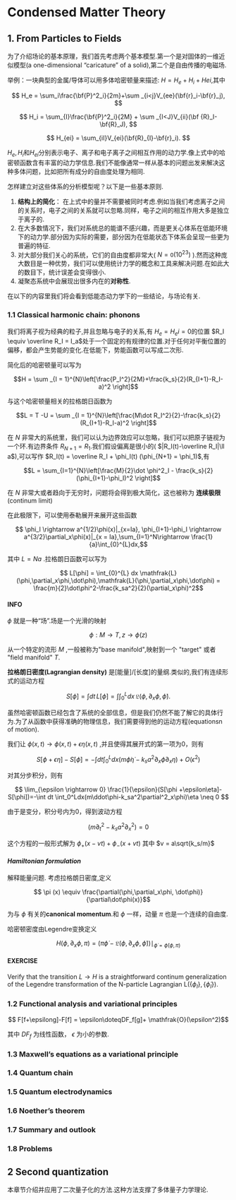 # Condensed Matter Theory

## 1. From Particles to Fields

为了介绍场论的基本原理，我们首先考虑两个基本模型.第一个是对固体的一维近似模型(a one-dimensional “caricature” of a solid),第二个是自由传播的电磁场.

举例：一块典型的金属/导体可以用多体哈密顿量来描述: $H = H_e+H_i+Hei$,其中

$$
H_e = \sum_i\frac{\bf{P}^2_i}{2m}+\sum _{i<j}V_{ee}(\bf{r}_i-\bf{r}_j),
$$

$$
H_i = \sum_{I}\frac{\bf{P}^2_i}{2M} + \sum _{I<J}V_{ii}(\bf {R}_I-\bf{R}_J),
$$

$$
H_{ei} = \sum_{iI}V_{ei}(\bf{R}_{I}-\bf{r}_i).
$$

$H_e,H_i$和$H_{ei}$分别表示电子、离子和电子离子之间相互作用的动力学.像上式中的哈密顿函数含有丰富的动力学信息.我们不能像通常一样从基本的问题出发来解决这种多体问题，比如把所有成分的自由度处理为相同.

怎样建立对这些体系的分析模型呢？以下是一些基本原则.

1. **结构上的简化**： 在上式中的量并不需要被同时考虑.例如当我们考虑离子之间的关系时，电子之间的关系就可以忽略.同样，电子之间的相互作用大多是独立于离子的.
2. 在大多数情况下，我们对系统总的能谱不感兴趣，而是更关心体系在低能环境下的动力学.部分因为实际的需要，部分因为在低能状态下体系会呈现一些更为普遍的特征.
3. 对大部分我们关心的系统，它们的自由度都非常大( $N = \mathtt O (10^{23})$ ).然而这种庞大数目是一种优势，我们可以使用统计力学的概念和工具来解决问题.在如此大的数目下，统计误差会变得很小.
4. 凝聚态系统中会展现出很多内在的**对称性**.

在以下的内容里我们将会看到低能态动力学下的一些结论，与场论有关.

### 1.1 Classical harmonic chain: phonons

我们将离子视为经典的粒子,并且忽略与电子的关系,有  $H_e = H_ei = 0$的位置 $R_I \equiv \overline R_I = I_a$处于一个固定的有规律的位置.对于任何对平衡位置的偏移，都会产生势能的变化.在低能下，势能函数可以写成二次形.

简化后的哈密顿量可以写为

$$H = \sum _{I = 1}^{N}\left[\frac{P_I^2}{2M}+\frac{k_s}{2}(R_{I+1}-R_I-a)^2 \right]$$

与这个哈密顿量相关的拉格朗日函数为

$$L = T -U = \sum _{I = 1}^{N}\left[\frac{M\dot R_I^2}{2}-\frac{k_s}{2}(R_{I+1}-R_I-a)^2 \right]$$

在 $N$ 非常大的系统里，我们可以认为边界效应可以忽略，我们可以把原子链视为一个环.有边界条件 $R_{N+1}=R_1$.我们假设偏离是很小的( $|R_I(t)-\overline R_I|\ll a$),可以写作 $R_I(t) = \overline R_I + \phi_I(t) (\phi_{N+1} = \phi_1)$,有

$$L = \sum_{I=1}^{N}\left[\frac{M}{2}\dot \phi^2_I - \frac{k_s}{2}(\phi_{I+1}-\phi_I)^2 \right]$$

在 $N$ 非常大或者趋向于无穷时，问题将会得到极大简化，这也被称为 **连续极限**(continum limit)

在此极限下，可以使用泰勒展开来展开这些函数

$$ \phi_I \rightarrow a^{1/2}\phi(x)|_{x=Ia}, \phi_{I+1}-\phi_I \rightarrow a^{3/2}\partial_x\phi(x)|_{x = Ia},\sum_{I=1}^N\rightarrow \frac{1}{a}\int_{0}^{L}dx,$$

其中 $L = Na$ .拉格朗日函数可以写为

$$ L[\phi] = \int_{0}^{L} dx \mathfrak{L} (\phi,\partial_x\phi,\dot\phi),\mathfrak{L}(\phi,\partial_x\phi,\dot\phi) = \frac{m}{2}\dot\phi^2-\frac{k_sa^2}{2}(\partial_x\phi)^2$$

#### INFO
$\phi$ 就是一种“场”.场是一个光滑的映射

$$ \phi: M \rightarrow T,z \rightarrow \phi(z)$$

从一个特定的流形 $M$ ,一般被称为"base manifold",映射到一个 "target" 或者 "field manifold" $T$.

**拉格朗日密度(Lagrangian density)** 是[能量]/[长度]的量纲.类似的,我们有连续形式的运动方程

$$ S[\phi] = \int dt \,L[\phi] = \int \int_{0}^{L}dx\, \mathfrak{L}(\phi,\partial_x\phi,\dot\phi).$$

虽然哈密顿函数已经包含了系统的全部信息，但是我们仍然不能了解它的具体行为.为了从函数中获得准确的物理信息，我们需要得到他的运动方程(equationsn of motion).

我们让 $\phi(x,t) \rightarrow \phi(x,t) +\epsilon\eta(x,t)$ ,并且使得其展开式的第一项为0，则有

$$ S[\phi+\epsilon\eta]-S[\phi] = -\int dt \int_{0}^{L} dx(m\dot\phi\dot\eta - k_sa^2\partial_x\phi\partial_x\eta) + O(\epsilon^2)$$

对其分步积分，则有

$$ \lim_{\epsilon \rightarrow 0} \frac{1}{\epsilon}(S[\phi +\epsilon\eta]-S[\phi])=-\int dt \int_0^Ldx(m\ddot\phi-k_sa^2\partial^2_x\phi)\eta \neq 0 $$

由于是变分，积分号内为0，得到波动方程

$$(m\partial^2_t - k_sa^2\partial^2_x) = 0$$

这个方程的一般形式解为 $\phi_{+}(x-vt)+\phi_{-}(x+vt)$ 其中 $v = a\sqrt{k_s/m}$

#### *Hamiltonian formulation*

解释能量问题. 考虑拉格朗日密度,定义

$$ \pi (x) \equiv \frac{\partial(\phi,\partial_x\phi, \dot\phi)}{\partial\dot\phi(x)}$$

为与 $\phi$ 有关的**canonical momentum**.和 $\phi$ 一样，动量 $\pi$ 也是一个连续的自由度. 

哈密顿密度由Legendre变换定义

$$ H(\phi,\partial_x\phi,\pi) =\left(\pi\dot{\phi}-\mathfrak{L}(\phi,\partial_x\phi,\dot\phi) \right)\mid_{\dot{\phi}=\dot{\phi}(\phi,\pi)}$$

#### EXERCISE

Verify that the transition $L → H$ is a straightforward continum generalization of the Legendre transformation of the N-particle Lagrangian L($\{\phi_I\}, \{\dot\phi_I \}$).






### 1.2 Functional analysis and variational principles

$$ F[f+\epsilong]-F[f] = \epsilon\doteqDF_f[g]+ \mathfrak{O}(\epsilon^2)$$

其中 $DF_f$ 为线性函数， $\epsilon$ 为小的参数.

### 1.3  Maxwell’s equations as a variational principle

### 1.4 Quantum chain

### 1.5 Quantum electrodynamics

### 1.6 Noether’s theorem

### 1.7 Summary and outlook

### 1.8 Problems


## 2 Second quantization

本章节介绍并应用了二次量子化的方法.这种方法支撑了多体量子力学理论.